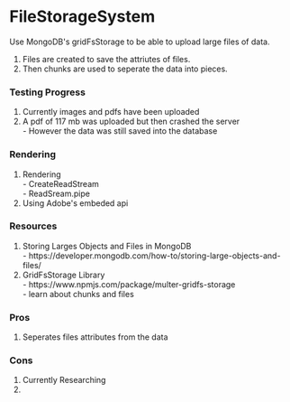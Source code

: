 # FileStorageSystem
Use MongoDB's gridFsStorage to be able to upload large files of data. 
<ol>
    <li>Files are created to save the attriutes of files.</li>
    <li>Then chunks are used to seperate the data into pieces.</li>
</ol>
 
### Testing Progress
<ol>
    <li>Currently images and pdfs have been uploaded </li>
    <li>A pdf of 117 mb was uploaded but then crashed the server</li>
    - However the data was still saved into the database
</ol>

### Rendering
<ol>
    <li>Rendering </li>
     - CreateReadStream <br>
     - ReadSream.pipe
     <li>Using Adobe's embeded api  </li>
</ol>

### Resources
<ol>
    <li>Storing Larges Objects and Files in MongoDB</li>
    - https://developer.mongodb.com/how-to/storing-large-objects-and-files/ 
    <li>GridFsStorage Library</li>
    - https://www.npmjs.com/package/multer-gridfs-storage <br>
    - learn about chunks and files <br>

</ol>

### Pros
<ol>
    <li>Seperates files attributes from the data</li>
</ol>

### Cons
<ol>
    <li>Currently Researching<li>
<ol>

